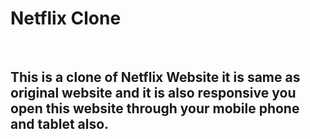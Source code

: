 <h1>Netflix Clone</h1>
<br>
<h2>This is a clone of Netflix Website it is same as original website and it is also responsive you open this website through your mobile phone and tablet also.</h2>
